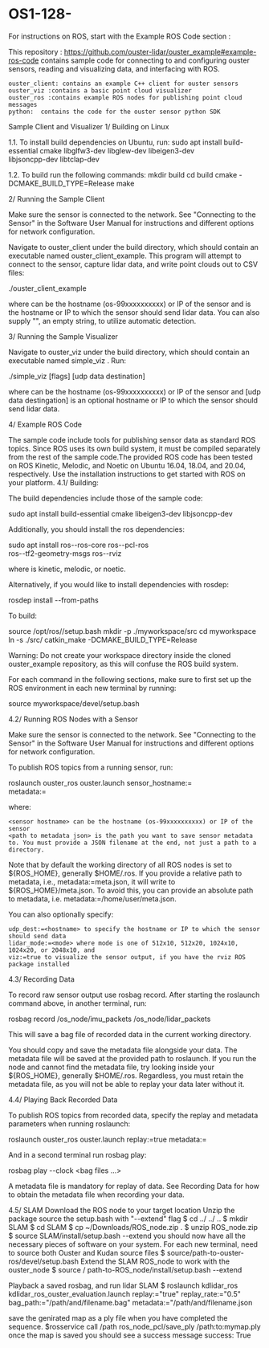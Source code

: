 # OS1-128-

 For instructions on ROS, start with the Example ROS Code section : 

This repository : https://github.com/ouster-lidar/ouster_example#example-ros-code contains sample code for connecting to and configuring ouster sensors, reading and visualizing data, and interfacing with ROS.

    ouster_client: contains an example C++ client for ouster sensors
    ouster_viz :contains a basic point cloud visualizer
    ouster_ros :contains example ROS nodes for publishing point cloud messages
    python:  contains the code for the ouster sensor python SDK


Sample Client and Visualizer
       1/ Building on Linux
       
1.1. To install build dependencies on Ubuntu, run:
                                 sudo apt install build-essential cmake libglfw3-dev libglew-dev libeigen3-dev \
                                       libjsoncpp-dev libtclap-dev


1.2. To build run the following commands:
mkdir build
cd build
cmake -DCMAKE_BUILD_TYPE=Release <path to ouster_example>
make


  2/ Running the Sample Client

Make sure the sensor is connected to the network. See "Connecting to the Sensor" in the Software User Manual for instructions and different options for network configuration.

Navigate to ouster_client under the build directory, which should contain an executable named ouster_client_example. This program will attempt to connect to the sensor, capture lidar data, and write point clouds out to CSV files:

./ouster_client_example <sensor hostname> <udp data destination>

where <sensor hostname> can be the hostname (os-99xxxxxxxxxx) or IP of the sensor and <udp data destingation> is the hostname or IP to which the sensor should send lidar data. You can also supply "", an empty string, to utilize automatic detection.
  
  
  3/ Running the Sample Visualizer

Navigate to ouster_viz under the build directory, which should contain an executable named simple_viz . Run:

./simple_viz [flags] <sensor hostname> [udp data destination]

where <sensor hostname> can be the hostname (os-99xxxxxxxxxx) or IP of the sensor and [udp data destingation] is an optional hostname or IP to which the sensor should send lidar data.
  
  
  
  4/ Example ROS Code

The sample code include tools for publishing sensor data as standard ROS topics. Since ROS uses its own build system, it must be compiled separately from the rest of the sample code.The provided ROS code has been tested on ROS Kinetic, Melodic, and Noetic on Ubuntu 16.04, 18.04, and 20.04, respectively. Use the installation instructions to get started with ROS on your platform.
4.1/ Building: 

The build dependencies include those of the sample code:

sudo apt install build-essential cmake libeigen3-dev libjsoncpp-dev

Additionally, you should install the ros dependencies:

sudo apt install ros-<ROS-VERSION>-ros-core ros-<ROS-VERSION>-pcl-ros \
     ros-<ROS-VERSION>-tf2-geometry-msgs ros-<ROS-VERSION>-rviz

where <ROS-VERSION> is kinetic, melodic, or noetic.

Alternatively, if you would like to install dependencies with rosdep:

rosdep install --from-paths <path to ouster example>

To build:

source /opt/ros/<ROS-VERSION>/setup.bash
mkdir -p ./myworkspace/src
cd myworkspace
ln -s <path to ouster_example> ./src/
catkin_make -DCMAKE_BUILD_TYPE=Release

Warning: Do not create your workspace directory inside the cloned ouster_example repository, as this will confuse the ROS build system.

For each command in the following sections, make sure to first set up the ROS environment in each new terminal by running:

source myworkspace/devel/setup.bash

4.2/ Running ROS Nodes with a Sensor

Make sure the sensor is connected to the network. See "Connecting to the Sensor" in the Software User Manual for instructions and different options for network configuration.

To publish ROS topics from a running sensor, run:

roslaunch ouster_ros ouster.launch sensor_hostname:=<sensor hostname> \
                                   metadata:=<path to metadata json>

where:

    <sensor hostname> can be the hostname (os-99xxxxxxxxxx) or IP of the sensor
    <path to metadata json> is the path you want to save sensor metadata to. You must provide a JSON filename at the end, not just a path to a directory.

Note that by default the working directory of all ROS nodes is set to ${ROS_HOME}, generally $HOME/.ros. If you provide a relative path to metadata, i.e., metadata:=meta.json, it will write to ${ROS_HOME}/meta.json. To avoid this, you can provide an absolute path to metadata, i.e. metadata:=/home/user/meta.json.

You can also optionally specify:

    udp_dest:=<hostname> to specify the hostname or IP to which the sensor should send data
    lidar_mode:=<mode> where mode is one of 512x10, 512x20, 1024x10, 1024x20, or 2048x10, and
    viz:=true to visualize the sensor output, if you have the rviz ROS package installed

4.3/ Recording Data

To record raw sensor output use rosbag record. After starting the roslaunch command above, in another terminal, run:

rosbag record /os_node/imu_packets /os_node/lidar_packets

This will save a bag file of recorded data in the current working directory.

You should copy and save the metadata file alongside your data. The metadata file will be saved at the provided path to roslaunch. If you run the node and cannot find the metadata file, try looking inside your ${ROS_HOME}, generally $HOME/.ros. Regardless, you must retain the metadata file, as you will not be able to replay your data later without it.
      
4.4/ Playing Back Recorded Data

To publish ROS topics from recorded data, specify the replay and metadata parameters when running roslaunch:

roslaunch ouster_ros ouster.launch replay:=true metadata:=<path to metadata json>

And in a second terminal run rosbag play:

rosbag play --clock <bag files ...>

A metadata file is mandatory for replay of data. See Recording Data for how to obtain the metadata file when recording your data.
 
        
4.5/ SLAM Download the ROS node to your target location
Unzip the package source the setup.bash with "--extend" flag 
$ cd ../ ../ .. 
$ mkdir SLAM 
$ cd SLAM 
$ cp ~/Downloads/ROS_node.zip . 
$ unzip ROS_node.zip $ source SLAM/install/setup.bash --extend 
you should now have all the necessary pieces of software on your system. 
For each new terminal, need to source both Ouster and Kudan source files 
$ source/path-to-ouster-ros/devel/setup.bash 
Extend the SLAM ROS_node to work with the ouster_node 
$ source / path-to-ROS_node/install/setup.bash --extend

Playback a saved rosbag, and run lidar SLAM 
$ roslaunch kdlidar_ros kdlidar_ros_ouster_evaluation.launch replay:="true" replay_rate:="0.5" bag_path:="/path/and/filename.bag" metadata:="/path/and/filename.json

save the genirated map as a ply file when you have completed the sequence. 
$rosservice call /path ros_node_pcl/save_ply /path:to:mymap.ply 
once the map is saved you should see a success message success: True
